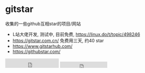 # gitstar
收集的一些github互相star的项目/网站

* L站大佬开发, 测试中, 目前免费, https://linux.do/t/topic/498246
* https://gitstar.com.cn/ 免费用三天, 约40 star
* https://www.gitstarhub.com/
* https://githubstar.com/


<iframe src="https://ghbtns.com/github-btn.html?user=twbs&repo=bootstrap&type=star&count=true&size=large" frameborder="0" scrolling="0" width="170" height="30" title="GitHub"></iframe>

<iframe src="https://ghbtns.com/github-btn.html?user=twbs&repo=bootstrap&type=star&count=true" frameborder="0" scrolling="0" width="150" height="20" title="GitHub"></iframe>
